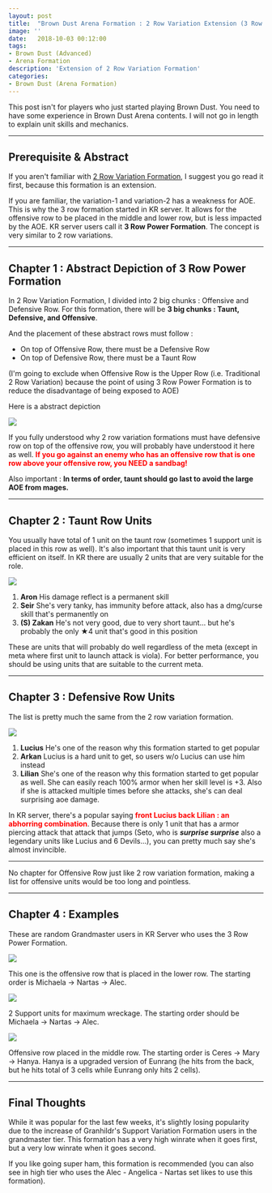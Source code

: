 ```yaml
---
layout: post
title:  "Brown Dust Arena Formation : 2 Row Variation Extension (3 Row Power Formation)"
image: ''
date:   2018-10-03 00:12:00
tags:
- Brown Dust (Advanced)
- Arena Formation
description: 'Extension of 2 Row Variation Formation'
categories:
- Brown Dust (Arena Formation)
---
```


This post isn't for players who just started playing Brown Dust. You need to have some experience in Brown Dust Arena contents. I will not go in length to explain unit skills and mechanics.

---

## Prerequisite & Abstract

If you aren't familiar with [2 Row Variation Formation](https://jinwooooo.github.io/jinwooooo-blog/browndust-arena-formation-2-row-variation/), I suggest you go read it first, because this formation is an extension.

If you are familiar, the variation-1 and variation-2 has a weakness for AOE. This is why the 3 row formation started in KR server. It allows for the offensive row to be placed in the middle and lower row, but is less impacted by the AOE. KR server users call it **3 Row Power Formation**. The concept is very similar to 2 row variations.

---

## Chapter 1 : Abstract Depiction of 3 Row Power Formation

In 2 Row Variation Formation, I divided into 2 big chunks : Offensive and Defensive Row. For this formation, there will be **3 big chunks : Taunt, Defensive, and Offensive**.

And the placement of these abstract rows must follow :

* On top of Offensive Row, there must be a Defensive Row
* On top of Defensive Row, there must be a Taunt Row

(I'm going to exclude when Offensive Row is the Upper Row (i.e. Traditional 2 Row Variation) because the point of using 3 Row Power Formation is to reduce the disadvantage of being exposed to AOE)

Here is a abstract depiction

<img src="../uploads/browndust-3-row-power-formation-abstract-sample.jpg">

If you fully understood why 2 row variation formations must have defensive row on top of the offensive row, you will probably have understood it here as well. <span style="color:red">**If you go against an enemy who has an offensive row that is one row above your offensive row, you NEED a sandbag!**</span>

Also important : **In terms of order, taunt should go last to avoid the large AOE from mages.**

---

## Chapter 2 : Taunt Row Units

You usually have total of 1 unit on the taunt row (sometimes 1 support unit is placed in this row as well). It's also important that this taunt unit is very efficient on itself. In KR there are usually 2 units that are very suitable for the role.

<img src="../uploads/browndust-3-row-power-formation-taunt-unit-example.jpg">

1. **Aron** His damage reflect is a permanent skill
2. **Seir** She's very tanky, has immunity before attack, also has a dmg/curse skill that's permanently on
3. **(S) Zakan** He's not very good, due to very short taunt... but he's probably the only ★4 unit that's good in this position

These are units that will probably do well regardless of the meta (except in meta where first unit to launch attack is viola). For better performance, you should be using units that are suitable to the current meta.

---

## Chapter 3 : Defensive Row Units

The list is pretty much the same from the 2 row variation formation.

<img src="../uploads/browndust-3-row-power-formation-defensive-unit-example.jpg">

1. **Lucius** He's one of the reason why this formation started to get popular
2. **Arkan** Lucius is a hard unit to get, so users w/o Lucius can use him instead
3. **Lilian** She's one of the reason why this formation started to get popular as well. She can easily reach 100% armor when her skill level is +3. Also if she is attacked multiple times before she attacks, she's can deal surprising aoe damage.

In KR server, there's a popular saying <span style="color:red">**front Lucius back Lilian : an abhorring combination**</span>. Because there is only 1 unit that has a armor piercing attack that attack that jumps (Seto, who is ***surprise surprise*** also a legendary units like Lucius and 6 Devils...), you can pretty much say she's almost invincible.

---

No chapter for Offensive Row just like 2 row variation formation, making a list for offensive units would be too long and pointless.

---
## Chapter 4 : Examples

These are random Grandmaster users in KR Server who uses the 3 Row Power Formation.

<img src="../uploads/browndust-3-row-power-formation-sample-1.jpg">

This one is the offensive row that is placed in the lower row. The starting order is Michaela → Nartas → Alec.

<img src="../uploads/browndust-3-row-power-formation-sample-2.jpg">

2 Support units for maximum wreckage. The starting order should be Michaela → Nartas → Alec.

<img src="../uploads/browndust-3-row-power-formation-sample-3.jpg">

Offensive row placed in the middle row. The starting order is Ceres → Mary → Hanya. Hanya is a upgraded version of Eunrang (he hits from the back, but he hits total of 3 cells while Eunrang only hits 2 cells).

---

## Final Thoughts

While it was popular for the last few weeks, it's slightly losing popularity due to the increase of Granhildr's Support Variation Formation users in the grandmaster tier. This formation has a very high winrate when it goes first, but a very low winrate when it goes second.

If you like going super ham, this formation is recommended (you can also see in high tier who uses the Alec - Angelica - Nartas set likes to use this formation).
